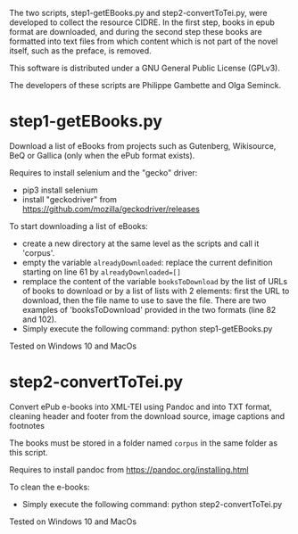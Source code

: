 The two scripts, step1-getEBooks.py and step2-convertToTei.py, were developed to collect the resource CIDRE. In the first step, books in epub format are downloaded, and during the second step these books are formatted into text files from which content which is not part of the novel itself, such as the preface, is removed. 

This software is distributed under a GNU General Public License (GPLv3). 

The developers of these scripts are Philippe Gambette and Olga Seminck. 


# step1-getEBooks.py

Download a list of eBooks from projects such as Gutenberg, Wikisource, BeQ or Gallica (only when the ePub format exists).

Requires to install selenium and the "gecko" driver:
* pip3 install selenium
* install "geckodriver" from https://github.com/mozilla/geckodriver/releases

To start downloading a list of eBooks:
* create a new directory at the same level as the scripts and call it 'corpus'. 
* empty the variable `alreadyDownloaded`: replace the current definition starting on line 61 by `alreadyDownloaded=[]`
* remplace the content of the variable `booksToDownload` by the list of URLs of books to download or by a list of lists with 2 elements: first the URL to download, then the file name to use to save the file. There are two examples of 'booksToDownload' provided in the two formats (line 82 and 102).
* Simply execute the following command: 
python step1-getEBooks.py 

Tested on Windows 10 and MacOs


# step2-convertToTei.py

Convert ePub e-books into XML-TEI using Pandoc and into TXT format, cleaning header and footer from the download source, image captions and footnotes

The books must be stored in a folder named `corpus` in the same folder as this script.

Requires to install pandoc from https://pandoc.org/installing.html

To clean the e-books:
* Simply execute the following command: 
python step2-convertToTei.py 

Tested on Windows 10 and MacOs
